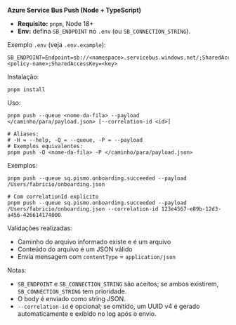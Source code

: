 **Azure Service Bus Push (Node + TypeScript)**

- **Requisito:** `pnpm`, Node 18+
- **Env:** defina `SB_ENDPOINT` no `.env` (ou `SB_CONNECTION_STRING`).

Exemplo `.env` (veja `.env.example`):

```
SB_ENDPOINT=Endpoint=sb://<namespace>.servicebus.windows.net/;SharedAccessKeyName=<policy-name>;SharedAccessKey=<key>
```

Instalação:

```
pnpm install
```

Uso:

```
pnpm push --queue <nome-da-fila> --payload </caminho/para/payload.json> [--correlation-id <id>]

# Aliases:
# -H = --help, -Q = --queue, -P = --payload
# Exemplos equivalentes:
pnpm push -Q <nome-da-fila> -P </caminho/para/payload.json>
```

Exemplos:

```
pnpm push --queue sq.pismo.onboarding.succeeded --payload /Users/fabricio/onboarding.json

# Com correlationId explícito
pnpm push --queue sq.pismo.onboarding.succeeded --payload /Users/fabricio/onboarding.json --correlation-id 123e4567-e89b-12d3-a456-426614174000
```

Validações realizadas:

- Caminho do arquivo informado existe e é um arquivo
- Conteúdo do arquivo é um JSON válido
- Envia mensagem com `contentType` = `application/json`

Notas:

- `SB_ENDPOINT` e `SB_CONNECTION_STRING` são aceitos; se ambos existirem, `SB_CONNECTION_STRING` tem prioridade.
- O body é enviado como string JSON.
- `--correlation-id` é opcional; se omitido, um UUID v4 é gerado automaticamente e exibido no log após o envio.
